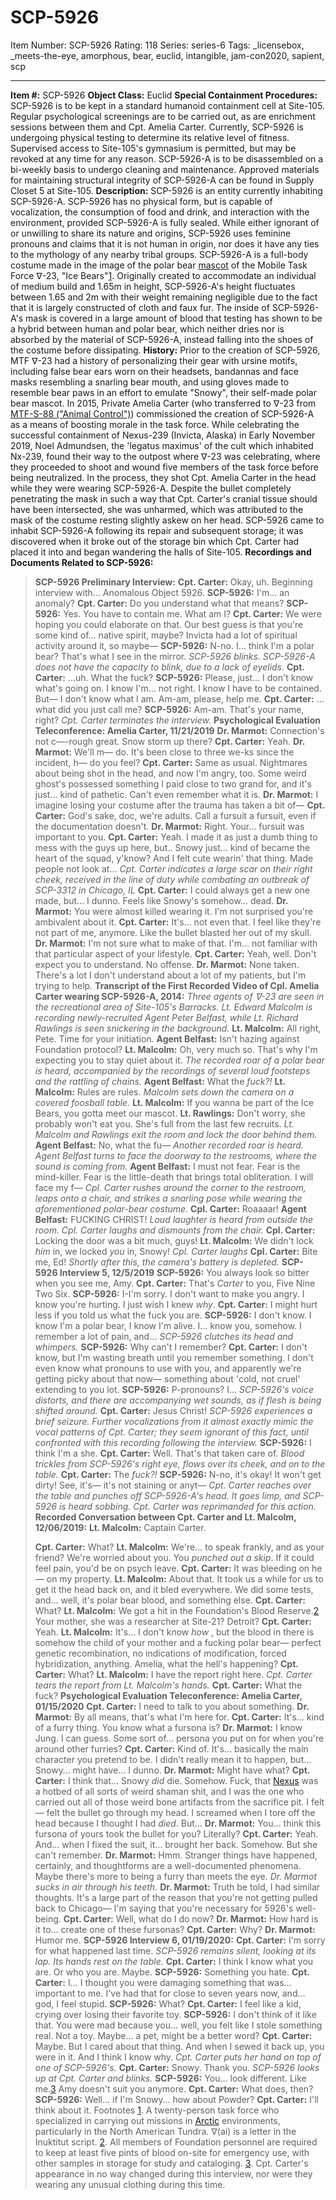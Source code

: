 # SCP-5926
Item Number: SCP-5926
Rating: 118
Series: series-6
Tags: _licensebox, _meets-the-eye, amorphous, bear, euclid, intangible, jam-con2020, sapient, scp

---

**Item #:** SCP-5926
**Object Class:** Euclid
**Special Containment Procedures:** SCP-5926 is to be kept in a standard humanoid containment cell at Site-105. Regular psychological screenings are to be carried out, as are enrichment sessions between them and Cpt. Amelia Carter.
Currently, SCP-5926 is undergoing physical testing to determine its relative level of fitness. Supervised access to Site-105's gymnasium is permitted, but may be revoked at any time for any reason.
SCP-5926-A is to be disassembled on a bi-weekly basis to undergo cleaning and maintenance. Approved materials for maintaining structural integrity of SCP-5926-A can be found in Supply Closet 5 at Site-105.
**Description:** SCP-5926 is an entity currently inhabiting SCP-5926-A. SCP-5926 has no physical form, but is capable of vocalization, the consumption of food and drink, and interaction with the environment, provided SCP-5926-A is fully sealed. While either ignorant of or unwilling to share its nature and origins, SCP-5926 uses feminine pronouns and claims that it is not human in origin, nor does it have any ties to the mythology of any nearby tribal groups.
SCP-5926-A is a full-body costume made in the image of the polar bear [mascot](https://scp-wiki.wikidot.com/scp-6121) of the Mobile Task Force ᐁ-23, "Ice Bears"[1](javascript:;). Originally created to accommodate an individual of medium build and 1.65m in height, SCP-5926-A's height fluctuates between 1.65 and 2m with their weight remaining negligible due to the fact that it is largely constructed of cloth and faux fur. The inside of SCP-5926-A's mask is covered in a large amount of blood that testing has shown to be a hybrid between human and polar bear, which neither dries nor is absorbed by the material of SCP-5926-A, instead falling into the shoes of the costume before dissipating.
**History:** Prior to the creation of SCP-5926, MTF ᐁ-23 had a history of personalizing their gear with ursine motifs, including false bear ears worn on their headsets, bandannas and face masks resembling a snarling bear mouth, and using gloves made to resemble bear paws in an effort to emulate "Snowy", their self-made polar bear mascot. In 2015, Private Amelia Carter (who transferred to ᐁ-23 from [MTF-S-88 ("Animal Control")](http://www.scp-wiki.net/scp-3312)) commissioned the creation of SCP-5926-A as a means of boosting morale in the task force.
While celebrating the successful containment of Nexus-239 (Invicta, Alaska) in Early November 2019, Noel Admundsen, the 'legatus maximus' of the cult which inhabited Nx-239, found their way to the outpost where ᐁ-23 was celebrating, where they proceeded to shoot and wound five members of the task force before being neutralized. In the process, they shot Cpt. Amelia Carter in the head while they were wearing SCP-5926-A. Despite the bullet completely penetrating the mask in such a way that Cpt. Carter's cranial tissue should have been intersected, she was unharmed, which was attributed to the mask of the costume resting slightly askew on her head.
SCP-5926 came to inhabit SCP-5926-A following its repair and subsequent storage; it was discovered when it broke out of the storage bin which Cpt. Carter had placed it into and began wandering the halls of Site-105.
**Recordings and Documents Related to SCP-5926:**
> **SCP-5926 Preliminary Interview:**
> **Cpt. Carter:** Okay, uh. Beginning interview with… Anomalous Object 5926.
> **SCP-5926:** I'm… an anomaly?
> **Cpt. Carter:** Do you understand what that means?
> **SCP-5926:** Yes. You have to contain me. What am I?
> **Cpt. Carter:** We were hoping you could elaborate on that. Our best guess is that you're some kind of… native spirit, maybe? Invicta had a lot of spiritual activity around it, so maybe—
> **SCP-5926:** N-no. I… think I'm a polar bear? That's what I see in the mirror.
> _SCP-5926 blinks. SCP-5926-A does not have the capacity to blink, due to a lack of eyelids._
> **Cpt. Carter:** …uh. What the fuck?
> **SCP-5926:** Please, just… I don't know what's going on. I know I'm… not right. I know I have to be contained. But— I don't know what I am. Am-am, please, help me.
> **Cpt. Carter:** … what did you just call me?
> **SCP-5926:** Am-am. That's your name, right?
> _Cpt. Carter terminates the interview._
> **Psychological Evaluation Teleconference: Amelia Carter, 11/21/2019**
> **Dr. Marmot:** Connection's not c—-rough great. Snow storm up there?
> **Cpt. Carter:** Yeah.
> **Dr. Marmot:** We'll m— do. It's been close to three we-ks since the incident, h— do you feel?
> **Cpt. Carter:** Same as usual. Nightmares about being shot in the head, and now I'm angry, too. Some weird ghost's possessed something I paid close to two grand for, and it's just… kind of pathetic. Can't even remember what it is.
> **Dr. Marmot:** I imagine losing your costume after the trauma has taken a bit of—
> **Cpt. Carter:** God's sake, doc, we're adults. Call a fursuit a fursuit, even if the documentation doesn't.
> **Dr. Marmot:** Right. Your… fursuit was important to you.
> **Cpt. Carter:** Yeah. I made it as just a dumb thing to mess with the guys up here, but.. Snowy just… kind of became the heart of the squad, y'know? And I felt cute wearin' that thing. Made people not look at…
> _Cpt. Carter indicates a large scar on their right cheek, received in the line of duty while combating an outbreak of SCP-3312 in Chicago, IL_
> **Cpt. Carter:** I could always get a new one made, but… I dunno. Feels like Snowy's somehow… dead.
> **Dr. Marmot:** You were almost killed wearing it. I'm not surprised you're ambivalent about it.
> **Cpt. Carter:** It's… not even that. I feel like they're not part of me, anymore. Like the bullet blasted her out of my skull.
> **Dr. Marmot:** I'm not sure what to make of that. I'm… not familiar with that particular aspect of your lifestyle.
> **Cpt. Carter:** Yeah, well. Don't expect you to understand. No offense.
> **Dr. Marmot:** None taken. There's a lot I don't understand about a lot of my patients, but I'm trying to help.
> **Transcript of the First Recorded Video of Cpl. Amelia Carter wearing SCP-5926-A, 2014:**
> _Three agents of ᐁ-23 are seen in the recreational area of Site-105's Barracks. Lt. Edward Malcolm is recording newly-recruited Agent Peter Belfast, while Lt. Richard Rawlings is seen snickering in the background._
> **Lt. Malcolm:** All right, Pete. Time for your initiation.
> **Agent Belfast:** Isn't hazing against Foundation protocol?
> **Lt. Malcolm:** Oh, very much so. That's why I'm expecting you to stay quiet about it.
> _The recorded roar of a polar bear is heard, accompanied by the recordings of several loud footsteps and the rattling of chains._
> **Agent Belfast:** What the _fuck?!_
> **Lt. Malcolm:** Rules are rules.
> _Malcolm sets down the camera on a covered foosball table._
> **Lt. Malcolm:** If you wanna be part of the Ice Bears, you gotta meet our mascot.
> **Lt. Rawlings:** Don't worry, she probably won't eat you. She's full from the last few recruits.
> _Lt. Malcolm and Rawlings exit the room and lock the door behind them._
> **Agent Belfast:** No, what the fu—
> _Another recorded roar is heard. Agent Belfast turns to face the doorway to the restrooms, where the sound is coming from._
> **Agent Belfast:** I must not fear. Fear is the mind-killer. Fear is the little-death that brings total obliteration. I will face my f—
> _Cpl. Carter rushes around the corner to the restroom, leaps onto a chair, and strikes a snarling pose while wearing the aforementioned polar-bear costume._
> **Cpl. Carter:** Roaaaar!
> **Agent Belfast:** FUCKING CHRIST!
> _Loud laughter is heard from outside the room. Cpl. Carter laughs and dismounts from the chair._
> **Cpl. Carter:** Locking the door was a bit much, guys!
> **Lt. Malcolm:** We didn't lock _him_ in, we locked _you_ in, Snowy!
> _Cpl. Carter laughs_
> **Cpl. Carter:** Bite me, Ed!
> _Shortly after this, the camera's battery is depleted._
> **SCP-5926 Interview 5, 12/5/2019**
> **SCP-5926:** You always look so bitter when you see me, Amy.
> **Cpt. Carter:** That's _Carter_ to you, Five Nine Two Six.
> **SCP-5926:** I-I'm sorry. I don't want to make you angry. I know you're hurting. I just wish I knew _why_.
> **Cpt. Carter:** I might hurt less if you told us what the fuck you are.
> **SCP-5926:** I don't know. I know I'm a polar bear, I know I'm alive. I… know you, somehow. I remember a lot of pain, and…
> _SCP-5926 clutches its head and whimpers._
> **SCP-5926:** Why can't I remember?
> **Cpt. Carter:** I don't know, but I'm wasting breath until you remember something. I don't even know what pronouns to use with you, and apparently we're getting picky about that now— something about 'cold, not cruel' extending to you lot.
> **SCP-5926:** P-pronouns? I…
> _SCP-5926's voice distorts, and there are accompanying wet sounds, as if flesh is being shifted around._
> **Cpt. Carter:** Jesus Christ!
> _SCP-5926 experiences a brief seizure. Further vocalizations from it almost exactly mimic the vocal patterns of Cpt. Carter; they seem ignorant of this fact, until confronted with this recording following the interview._
> **SCP-5926:** I think I'm a she.
> **Cpt. Carter:** Well. That's that taken care of.
> _Blood trickles from SCP-5926's right eye, flows over its cheek, and on to the table._
> **Cpt. Carter:** The _fuck?!_
> **SCP-5926:** N-no, it's okay! It won't get dirty! See, it's— it's not staining or anyt—
> _Cpt. Carter reaches over the table and punches off SCP-5926-A's head. It goes limp, and SCP-5926 is heard sobbing. Cpt. Carter was reprimanded for this action._
> **Recorded Conversation between Cpt. Carter and Lt. Malcolm, 12/06/2019:**
> **Lt. Malcolm:** Captain Carter.  
>    
>  **Cpt. Carter:** What?
> **Lt. Malcolm:** We're… to speak frankly, and as your friend? We're worried about you. You _punched out a skip_. If it could feel pain, you'd be on psych leave.
> **Cpt. Carter:** It was bleeding on he— on my property.
> **Lt. Malcolm:** About that. It took us a while for us to get it the head back on, and it bled everywhere. We did some tests, and… well, it's polar bear blood, and something else.
> **Cpt. Carter:** What?
> **Lt. Malcolm:** We got a hit in the Foundation's Blood Reserve.[2](javascript:;) Your mother, she was a researcher at Site-21? Detroit?
> **Cpt. Carter:** Yeah.
> **Lt. Malcolm:** It's… I don't know _how_ , but the blood in there is somehow the child of your mother and a fucking polar bear— perfect genetic recombination, no indications of modification, forced hybridization, anything. Amelia, what the hell's happening?
> **Cpt. Carter:** What?
> **Lt. Malcolm:** I have the report right here.
> _Cpt. Carter tears the report from Lt. Malcolm's hands._
> **Cpt. Carter:** What the fuck?
> **Psychological Evaluation Teleconference: Amelia Carter, 01/15/2020**
> **Cpt. Carter:** I need to talk to you about something.
> **Dr. Marmot:** By all means, that's what I'm here for.
> **Cpt. Carter:** It's… kind of a furry thing. You know what a fursona is?
> **Dr. Marmot:** I know Jung. I can guess. Some sort of… persona you put on for when you're around other furries?
> **Cpt. Carter:** Kind of. It's… basically the main character you pretend to be. I didn't really mean it to happen, but… Snowy… might have… I dunno.
> **Dr. Marmot:** Might have what?
> **Cpt. Carter:** I think that… Snowy _did_ die. Somehow. Fuck, that [Nexus](https://scp-wiki.wikidot.com/nexus-series) was a hotbed of all sorts of weird shaman shit, and I was the one who carried out all of those weird bone artifacts from the sacrifice pit. I felt— felt the bullet go through my head. I screamed when I tore off the head because I thought I had _died_. But…
> **Dr. Marmot:** You… think this fursona of yours took the bullet for you? Literally?
> **Cpt. Carter:** Yeah. And… when I fixed the suit, it… brought her back. Somehow. But she can't remember.
> **Dr. Marmot:** Hmm. Stranger things have happened, certainly, and thoughtforms are a well-documented phenomena. Maybe there's more to being a furry than meets the eye.
> _Dr. Marmot sucks in air through his teeth._
> **Dr. Marmot:** Truth be told, I had similar thoughts. It's a large part of the reason that you're not getting pulled back to Chicago— I'm saying that you're necessary for 5926's well-being.
> **Cpt. Carter:** Well, what do I do now?
> **Dr. Marmot:** How hard is it to… create one of these fursonas?
> **Cpt. Carter:** Why?
> **Dr. Marmot:** Humor me.
> **SCP-5926 Interview 6, 01/19/2020:**
> **Cpt. Carter:** I'm sorry for what happened last time.
> _SCP-5926 remains silent, looking at its lap. Its hands rest on the table._
> **Cpt. Carter:** I think I know what you are. Or who you are. Maybe.
> **SCP-5926:** Something you hate.
> **Cpt. Carter:** I… I thought you were damaging something that was… important to me. I've had that for close to seven years now, and… god, I feel stupid.
> **SCP-5926:** What?
> **Cpt. Carter:** I feel like a kid, crying over losing their favorite toy.
> **SCP-5926:** I don't think of it like that. You were mad because you… well, you felt like I stole something real. Not a toy. Maybe… a pet, might be a better word?
> **Cpt. Carter:** Maybe. But I cared about that thing. And when I sewed it back up, you were in it. And I think I know why.
> _Cpt. Carter puts her hand on top of one of SCP-5926's._
> **Cpt. Carter:** Snowy. Thank you.
> _SCP-5926 looks up at Cpt. Carter and blinks._
> **SCP-5926:** You… look different. Like me.[3](javascript:;) Amy doesn't suit you anymore.
> **Cpt. Carter:** What does, then?
> **SCP-5926:** Well… if I'm Snowy… how about Powder?
> **Cpt. Carter:** I'll think about it.
Footnotes
[1](javascript:;). A twenty-person task force who specialized in carrying out missions in [Arctic](https://scp-wiki.wikidot.com/scp-6715) environments, particularly in the North American Tundra. ᐁ(ai) is a letter in the Inuktitut script.
[2](javascript:;). All members of Foundation personnel are required to keep at least five pints of blood on-site for emergency use, with other samples in storage for study and cataloging.
[3](javascript:;). Cpt. Carter's appearance in no way changed during this interview, nor were they wearing any unusual clothing during this time.